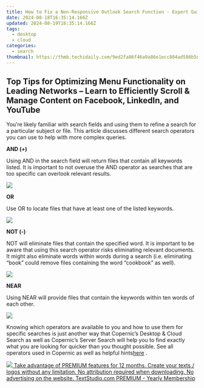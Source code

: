 ```yaml
---
title: How to Fix a Non-Responsive Outlook Search Function - Expert Guide
date: 2024-08-18T16:35:14.166Z
updated: 2024-08-19T16:35:14.166Z
tags:
  - desktop
  - cloud
categories:
  - search
thumbnail: https://thmb.techidaily.com/9ed2fa86f46a9a86e1ecc804ad586b5d67c008ec4387a4ef5a1279c5031f6d94.jpg
---
```


## Top Tips for Optimizing Menu Functionality on Leading Networks – Learn to Efficiently Scroll & Manage Content on Facebook, LinkedIn, and YouTube

You’re likely familiar with search fields and using them to refine a search for a particular subject or file. This article discusses different search operators you can use to help with more complex queries.

**AND (+)**

 Using AND in the search field will return files that contain all keywords listed. It is important to not overuse the AND operator as searches that are too specific can overlook relevant results.

![](https://copernic.com/wp-content/uploads/2023/07/image-15.png)

**OR**

Use OR to locate files that have at least one of the listed keywords.

![](https://copernic.com/wp-content/uploads/2023/07/image-16.png)

**NOT (-)**

 NOT will eliminate files that contain the specified word. It is important to be aware that using this search operator risks eliminating relevant documents. It might also eliminate words within words during a search (i.e. eliminating “book” could remove files containing the word “cookbook” as well).

![](https://copernic.com/wp-content/uploads/2023/07/image-17.png)

**NEAR**

 Using NEAR will provide files that contain the keywords within ten words of each other.

![](https://copernic.com/wp-content/uploads/2023/07/image-18.png)

 Knowing which operators are available to you and how to use them for specific searches is just another way that Copernic’s Desktop & Cloud Search as well as Copernic’s Server Search will help you to find exactly what you are looking for quicker than you thought possible. See all operators used in Copernic as well as helpful hints[here](https://copernicsearch.freshdesk.com/en/support/solutions/articles/47001112953-refine-a-search-with-search-operators) .


<ins class="adsbygoogle"
     style="display:block"
     data-ad-format="autorelaxed"
     data-ad-client="ca-pub-7571918770474297"
     data-ad-slot="1223367746"></ins>



<ins class="adsbygoogle"
     style="display:block"
     data-ad-client="ca-pub-7571918770474297"
     data-ad-slot="8358498916"
     data-ad-format="auto"
     data-full-width-responsive="true"></ins>



<!-- affiliate ads begin -->
<a href="https://secure.textstudio.com/order/checkout.php?PRODS=35633309&QTY=1&AFFILIATE=108875&CART=1"> <img src="https://secure.avangate.com/images/merchant/d6eb8222c9718486bdabce8b897380f7/products/3_premium-icon.png" border="0"> Take advantage of PREMIUM features for 12 months. 
Create your texts / logos without any limitation. 
No attribution required when downloading. 
No advertising on the website. 
 TextStudio.com  PREMIUM - Yearly Membership</a>
<!-- affiliate ads end -->